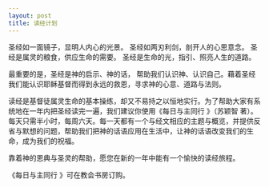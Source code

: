 ```yaml
---
layout: post
title: 读经计划
---
```



圣经如一面镜子，显明人内心的光景。
圣经如两刃利剑，剖开人的心思意念。
圣经是属灵的粮食，供应生命的需要。
圣经是生命的光，指引、照亮人生的道路。

最重要的是，圣经是神的启示、神的话，
帮助我们认识神、认识自己。藉着圣经我们能认识耶稣基督而得到永远的救恩，寻求神的心意、道路与法则。

读经是基督徒属灵生命的基本操练，却又不易持之以恒地实行。为了帮助大家有系统地在一年内把圣经读完一遍，我们建议你使用《每日与主同行
》（苏颖智
著）。每天只需半小时，每周六天。每一天都有一个与经文相应的主题与概览，并提供反省与默想的问题，帮助我们把神的话语应用在生活中，让神的话语改变我们的生命，成为我们的祝福。

靠着神的恩典与圣灵的帮助，愿您在新的一年中能有一个愉快的读经旅程。

《每日与主同行 》可在教会书房订购。 
